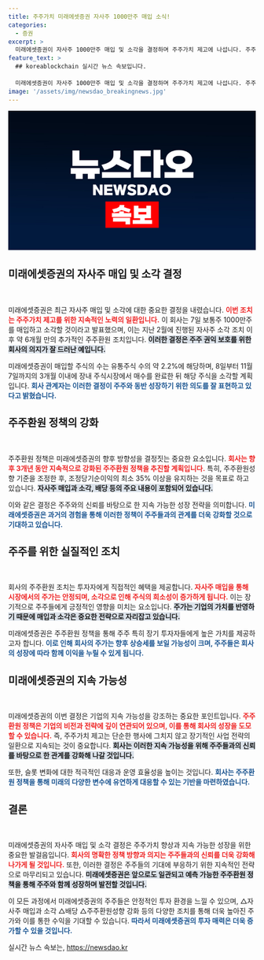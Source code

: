 ```yaml
---
title: 주주가치 미래에셋증권 자사주 1000만주 매입 소식!
categories:
  - 증권
excerpt: >
  미래에셋증권이 자사주 1000만주 매입 및 소각을 결정하며 주주가치 제고에 나섭니다. 주주 권익 보호를 위한 강력한 의지가 담긴 이번 조치는 11월까지 진행될 예정입니다.
feature_text: >
  ## koreablockchain 실시간 뉴스 속보입니다.

  미래에셋증권이 자사주 1000만주 매입 및 소각을 결정하며 주주가치 제고에 나섭니다. 주주 권익 보호를 위한 강력한 의지가 담긴 이번 조치는 11월까지 진행될 예정입니다.
image: '/assets/img/newsdao_breakingnews.jpg'
---
```


<p><img src="/assets/img/newsdao_breakingnews.jpg" alt="koreablockchain 속보" /></p>

<h2 data-ke-size="size26">미래에셋증권의 자사주 매입 및 소각 결정</h2>

<p data-ke-size="size16">&nbsp;</p>

<p>미래에셋증권은 최근 자사주 매입 및 소각에 대한 중요한 결정을 내렸습니다. <b><span style="color: #ee2323;">이번 조치는 주주가치 제고를 위한 지속적인 노력의 일환입니다.</span></b> 이 회사는 7일 보통주 1000만주를 매입하고 소각할 것이라고 발표했으며, 이는 지난 2월에 진행된 자사주 소각 조치 이후 약 6개월 만의 추가적인 주주환원 조치입니다. <b><span style="background-color: #21538527;">이러한 결정은 주주 권익 보호를 위한 회사의 의지가 잘 드러난 예입니다.</span></b></p>

<p>미래에셋증권이 매입할 주식의 수는 유통주식 수의 약 2.2%에 해당하며, 8일부터 11월 7일까지의 3개월 이내에 장내 주식시장에서 매수를 완료한 뒤 해당 주식을 소각할 계획입니다. <b><span style="color: #1a5490;">회사 관계자는 이러한 결정이 주주와 동반 성장하기 위한 의도를 잘 표현하고 있다고 밝혔습니다.</span></b></p>

<h2 data-ke-size="size26">주주환원 정책의 강화</h2>

<p data-ke-size="size16">&nbsp;</p>

<p>주주환원 정책은 미래에셋증권의 향후 방향성을 결정짓는 중요한 요소입니다. <b><span style="color: #ee2323;">회사는 향후 3개년 동안 지속적으로 강화된 주주환원 정책을 추진할 계획입니다.</span></b> 특히, 주주환원성향 기준을 조정한 후, 조정당기순이익의 최소 35% 이상을 유지하는 것을 목표로 하고 있습니다. <b><span style="background-color: #21538527;">자사주 매입과 소각, 배당 등의 주요 내용이 포함되어 있습니다.</span></b></p>

<p>이와 같은 결정은 주주와의 신뢰를 바탕으로 한 지속 가능한 성장 전략을 의미합니다. <b><span style="color: #1a5490;">미래에셋증권은 과거의 경험을 통해 이러한 정책이 주주들과의 관계를 더욱 강화할 것으로 기대하고 있습니다.</span></b></p>

<h2 data-ke-size="size26">주주를 위한 실질적인 조치</h2>

<p data-ke-size="size16">&nbsp;</p>

<p>회사의 주주환원 조치는 투자자에게 직접적인 혜택을 제공합니다. <b><span style="color: #ee2323;">자사주 매입을 통해 시장에서의 주가는 안정되며, 소각으로 인해 주식의 희소성이 증가하게 됩니다.</span></b> 이는 장기적으로 주주들에게 긍정적인 영향을 미치는 요소입니다. <b><span style="background-color: #21538527;">주가는 기업의 가치를 반영하기 때문에 매입과 소각은 중요한 전략으로 자리잡고 있습니다.</span></b> </p>

<p>미래에셋증권은 주주환원 정책을 통해 주주 특히 장기 투자자들에게 높은 가치를 제공하고자 합니다. <b><span style="color: #1a5490;">이로 인해 회사의 주가는 향후 상승세를 보일 가능성이 크며, 주주들은 회사의 성장에 따라 함께 이익을 누릴 수 있게 됩니다.</span></b></p>

<h2 data-ke-size="size26">미래에셋증권의 지속 가능성</h2>

<p data-ke-size="size16">&nbsp;</p>

<p>미래에셋증권의 이번 결정은 기업의 지속 가능성을 강조하는 중요한 포인트입니다. <b><span style="color: #ee2323;">주주환원 정책은 기업의 비전과 전략에 깊이 연관되어 있으며, 이를 통해 회사의 성장을 도모할 수 있습니다.</span></b> 즉, 주주가치 제고는 단순한 행사에 그치지 않고 장기적인 사업 전략의 일환으로 지속되는 것이 중요합니다. <b><span style="background-color: #21538527;">회사는 이러한 지속 가능성을 위해 주주들과의 신뢰를 바탕으로 한 관계를 강화해 나갈 것입니다.</span></b> </p>

<p>또한, 슬롯 변화에 대한 적극적인 대응과 운영 효율성을 높이는 것입니다. <b><span style="color: #1a5490;">회사는 주주환원 정책을 통해 미래의 다양한 변수에 유연하게 대응할 수 있는 기반을 마련하였습니다.</span></b></p>

<h2 data-ke-size="size26">결론</h2>

<p data-ke-size="size16">&nbsp;</p>

<p>미래에셋증권의 자사주 매입 및 소각 결정은 주주가치 향상과 지속 가능한 성장을 위한 중요한 발걸음입니다. <b><span style="color: #ee2323;">회사의 명확한 정책 방향과 의지는 주주들과의 신뢰를 더욱 강화해 나가게 될 것입니다.</span></b> 또한, 이러한 결정은 주주들의 기대에 부응하기 위한 지속적인 전략으로 마무리되고 있습니다. <b><span style="background-color: #21538527;">미래에셋증권은 앞으로도 일관되고 예측 가능한 주주환원 정책을 통해 주주와 함께 성장하며 발전할 것입니다.</span></b> </p>

<p>이 모든 과정에서 미래에셋증권의 주주들은 안정적인 투자 환경을 느낄 수 있으며, △자사주 매입과 소각 △배당 △주주환원성향 강화 등의 다양한 조치를 통해 더욱 높아진 주가와 이를 통한 수익을 기대할 수 있습니다. <b><span style="color: #1a5490;">따라서 미래에셋증권의 투자 매력은 더욱 증가할 수 있을 것입니다.</span></b> </p>

<p data-ke-size="size16"></p>
실시간 뉴스 속보는, <a href="https://newsdao.kr" rel="dofollow">https://newsdao.kr</a>


